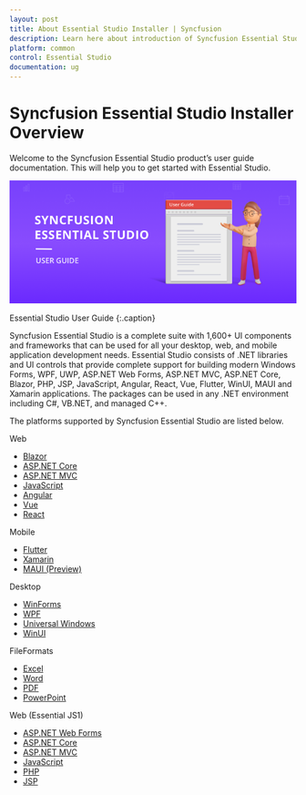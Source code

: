 ```yaml
---
layout: post
title: About Essential Studio Installer | Syncfusion
description: Learn here about introduction of Syncfusion Essential Studio Installer, its features and more details.
platform: common
control: Essential Studio
documentation: ug
---
```


# Syncfusion Essential Studio Installer Overview

Welcome to the Syncfusion Essential Studio product’s user guide documentation. This will help you to get started with Essential Studio.

![Essential Studio UG](Documentation_images/Essential-Studio_img1.png)

Essential Studio User Guide
{:.caption}

Syncfusion Essential Studio is a complete suite with 1,600+ UI components and frameworks that can be used for all your desktop, web, and mobile application development needs. Essential Studio consists of .NET libraries and UI controls that provide complete support for building modern Windows Forms, WPF, UWP, ASP.NET Web Forms, ASP.NET MVC, ASP.NET Core, Blazor, PHP, JSP, JavaScript, Angular, React, Vue, Flutter, WinUI, MAUI and Xamarin applications. The packages can be used in any .NET environment including C#, VB.NET, and managed C++.

The platforms supported by Syncfusion Essential Studio are listed below.

Web
  
 -	[Blazor](https://www.syncfusion.com/blazor-components)
 -	[ASP.NET Core](https://www.syncfusion.com/aspnet-core-ui-controls)
 -	[ASP.NET MVC](https://www.syncfusion.com/aspnet-mvc-ui-controls)
 -	[JavaScript](https://www.syncfusion.com/javascript-ui-controls)
 -	[Angular](https://www.syncfusion.com/angular-ui-components)
 -	[Vue](https://www.syncfusion.com/vue-ui-components)
 -	[React](https://www.syncfusion.com/react-ui-components)

Mobile

 -	[Flutter](https://www.syncfusion.com/flutter-widgets)
 -	[Xamarin](https://www.syncfusion.com/xamarin-ui-controls)
 -	[MAUI (Preview)](https://www.syncfusion.com/maui-controls)

Desktop
 
 -	[WinForms](https://www.syncfusion.com/winforms-ui-controls)
 -	[WPF](https://www.syncfusion.com/wpf-controls)
 -	[Universal Windows](https://www.syncfusion.com/uwp-ui-controls)
 -	[WinUI](https://www.syncfusion.com/winui-controls)

FileFormats

 -	[Excel](https://www.syncfusion.com/excel-framework/net)
 -	[Word](https://www.syncfusion.com/word-framework/net)
 -	[PDF](https://www.syncfusion.com/pdf-framework/net)
 -	[PowerPoint](https://www.syncfusion.com/powerpoint-framework/net)

Web (Essential JS1)
 
 -	[ASP.NET Web Forms](https://www.syncfusion.com/jquery/aspnet-web-forms-ui-controls)
 -	[ASP.NET Core](https://www.syncfusion.com/jquery/aspnet-core-ui-controls)
 -	[ASP.NET MVC](https://www.syncfusion.com/jquery/aspnet-mvc-ui-controls)
 -	[JavaScript](https://www.syncfusion.com/jquery/javascript-ui-controls)
 -	[PHP](https://www.syncfusion.com/jquery/php-ui-controls)
 -	[JSP](https://www.syncfusion.com/jquery/jsp-ui-controls)

